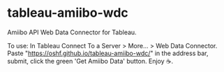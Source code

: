 # tableau-amiibo-wdc
Amiibo API Web Data Connector for Tableau.

To use: In Tableau Connect To a Server > More... > Web Data Connector. Paste "https://oshf.github.io/tableau-amiibo-wdc/" in the address bar, submit, click the green 'Get Amiibo Data' button. Enjoy ☕. 
